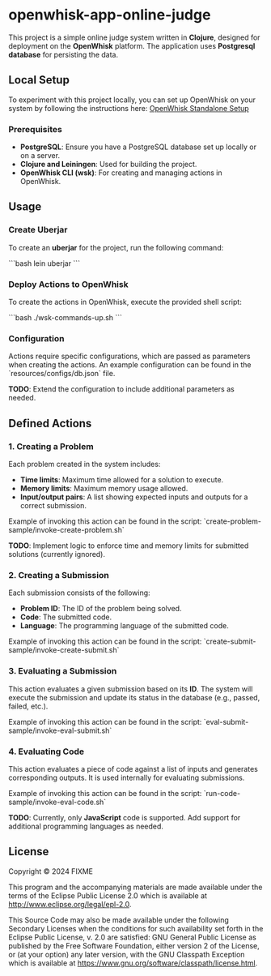 # openwhisk-app-online-judge

This project is a simple online judge system written in **Clojure**, designed for deployment on the **OpenWhisk** platform. The application uses **Postgresql database** for persisting the data.

## Local Setup

To experiment with this project locally, you can set up OpenWhisk on your system by following the instructions here:
[OpenWhisk Standalone Setup](https://github.com/apache/openwhisk/tree/master/core/standalone)

### Prerequisites
- **PostgreSQL**: Ensure you have a PostgreSQL database set up locally or on a server.
- **Clojure and Leiningen**: Used for building the project.
- **OpenWhisk CLI (wsk)**: For creating and managing actions in OpenWhisk.


## Usage


### Create Uberjar

To create an **uberjar** for the project, run the following command:

\`\`\`bash
lein uberjar
\`\`\`


### Deploy Actions to OpenWhisk

To create the actions in OpenWhisk, execute the provided shell script:

\`\`\`bash
./wsk-commands-up.sh
\`\`\`

### Configuration

Actions require specific configurations, which are passed as parameters when creating the actions. An example configuration can be found in the \`resources/configs/db.json\` file.

**TODO**: Extend the configuration to include additional parameters as needed.

## Defined Actions

### 1. Creating a Problem

Each problem created in the system includes:
- **Time limits**: Maximum time allowed for a solution to execute.
- **Memory limits**: Maximum memory usage allowed.
- **Input/output pairs**: A list showing expected inputs and outputs for a correct submission.

Example of invoking this action can be found in the script:
\`create-problem-sample/invoke-create-problem.sh\`

**TODO**: Implement logic to enforce time and memory limits for submitted solutions (currently ignored).

### 2. Creating a Submission

Each submission consists of the following:
- **Problem ID**: The ID of the problem being solved.
- **Code**: The submitted code.
- **Language**: The programming language of the submitted code.

Example of invoking this action can be found in the script:
\`create-submit-sample/invoke-create-submit.sh\`

### 3. Evaluating a Submission

This action evaluates a given submission based on its **ID**. The system will execute the submission and update its status in the database (e.g., passed, failed, etc.).

Example of invoking this action can be found in the script:
\`eval-submit-sample/invoke-eval-submit.sh\`

### 4. Evaluating Code

This action evaluates a piece of code against a list of inputs and generates corresponding outputs. It is used internally for evaluating submissions.

Example of invoking this action can be found in the script:
\`run-code-sample/invoke-eval-code.sh\`

**TODO**: Currently, only **JavaScript** code is supported. Add support for additional programming languages as needed.

## License

Copyright © 2024 FIXME

This program and the accompanying materials are made available under the
terms of the Eclipse Public License 2.0 which is available at
http://www.eclipse.org/legal/epl-2.0.

This Source Code may also be made available under the following Secondary
Licenses when the conditions for such availability set forth in the Eclipse
Public License, v. 2.0 are satisfied: GNU General Public License as published by
the Free Software Foundation, either version 2 of the License, or (at your
option) any later version, with the GNU Classpath Exception which is available
at https://www.gnu.org/software/classpath/license.html.
